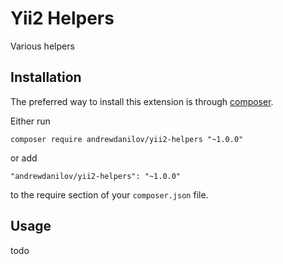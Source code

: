 Yii2 Helpers
===================
Various helpers

Installation
------------

The preferred way to install this extension is through [composer](http://getcomposer.org/download/).

Either run

```
composer require andrewdanilov/yii2-helpers "~1.0.0"
```

or add

```
"andrewdanilov/yii2-helpers": "~1.0.0"
```

to the require section of your `composer.json` file.


Usage
-----

todo